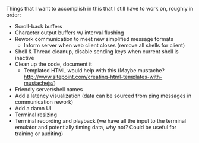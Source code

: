
Things that I want to accomplish in this that I still have to work on, roughly
in order:

* Scroll-back buffers
* Character output buffers w/ interval flushing
* Rework communication to meet new simplified message formats
  * Inform server when web client closes (remove all shells for client)
* Shell & Thread cleanup, disable sending keys when current shell is inactive
* Clean up the code, document it
  * Templated HTML would help with this (Maybe mustache?
    http://www.sitepoint.com/creating-html-templates-with-mustachejs/)
* Friendly server/shell names
* Add a latency visualization (data can be sourced from ping messages in
  communication rework)
* Add a damn UI
* Terminal resizing
* Terminal recording and playback (we have all the input to the terminal
  emulator and potentially timing data, why not? Could be useful for training
  or auditing)
